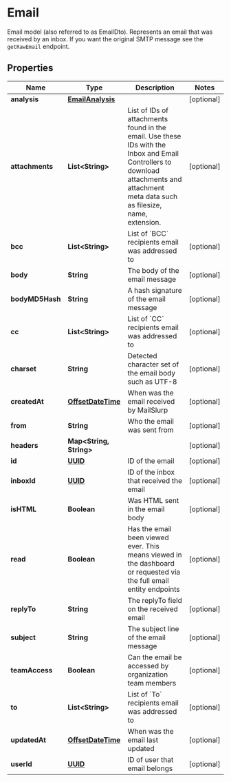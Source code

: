 

# Email

Email model (also referred to as EmailDto). Represents an email that was received by an inbox. If you want the original SMTP message see the `getRawEmail` endpoint.
## Properties

Name | Type | Description | Notes
------------ | ------------- | ------------- | -------------
**analysis** | [**EmailAnalysis**](EmailAnalysis.md) |  |  [optional]
**attachments** | **List&lt;String&gt;** | List of IDs of attachments found in the email. Use these IDs with the Inbox and Email Controllers to download attachments and attachment meta data such as filesize, name, extension. |  [optional]
**bcc** | **List&lt;String&gt;** | List of &#x60;BCC&#x60; recipients email was addressed to |  [optional]
**body** | **String** | The body of the email message |  [optional]
**bodyMD5Hash** | **String** | A hash signature of the email message |  [optional]
**cc** | **List&lt;String&gt;** | List of &#x60;CC&#x60; recipients email was addressed to |  [optional]
**charset** | **String** | Detected character set of the email body such as UTF-8 |  [optional]
**createdAt** | [**OffsetDateTime**](OffsetDateTime.md) | When was the email received by MailSlurp |  [optional]
**from** | **String** | Who the email was sent from |  [optional]
**headers** | **Map&lt;String, String&gt;** |  |  [optional]
**id** | [**UUID**](UUID.md) | ID of the email |  [optional]
**inboxId** | [**UUID**](UUID.md) | ID of the inbox that received the email |  [optional]
**isHTML** | **Boolean** | Was HTML sent in the email body |  [optional]
**read** | **Boolean** | Has the email been viewed ever. This means viewed in the dashboard or requested via the full email entity endpoints |  [optional]
**replyTo** | **String** | The replyTo field on the received email |  [optional]
**subject** | **String** | The subject line of the email message |  [optional]
**teamAccess** | **Boolean** | Can the email be accessed by organization team members |  [optional]
**to** | **List&lt;String&gt;** | List of &#x60;To&#x60; recipients email was addressed to |  [optional]
**updatedAt** | [**OffsetDateTime**](OffsetDateTime.md) | When was the email last updated |  [optional]
**userId** | [**UUID**](UUID.md) | ID of user that email belongs |  [optional]



